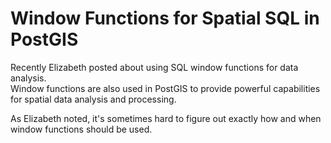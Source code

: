 # Window Functions for Spatial SQL in PostGIS

Recently Elizabeth posted about using SQL window functions for data analysis.  
Window functions are also used in PostGIS to provide powerful capabilities for spatial data analysis and processing.

As Elizabeth noted, it's sometimes hard to figure out exactly how and when window functions should be used.

